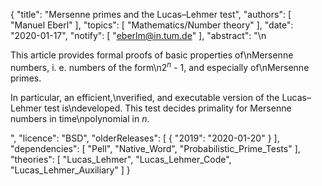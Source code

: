 {
    "title": "Mersenne primes and the Lucas–Lehmer test",
    "authors": [
        "Manuel Eberl"
    ],
    "topics": [
        "Mathematics/Number theory"
    ],
    "date": "2020-01-17",
    "notify": [
        "eberlm@in.tum.de"
    ],
    "abstract": "\n<p>This article provides formal proofs of basic properties of\nMersenne numbers, i. e. numbers of the form\n2<sup><em>n</em></sup> - 1, and especially of\nMersenne primes.</p> <p>In particular, an efficient,\nverified, and executable version of the Lucas&ndash;Lehmer test is\ndeveloped. This test decides primality for Mersenne numbers in time\npolynomial in <em>n</em>.</p>",
    "licence": "BSD",
    "olderReleases": [
        {
            "2019": "2020-01-20"
        }
    ],
    "dependencies": [
        "Pell",
        "Native_Word",
        "Probabilistic_Prime_Tests"
    ],
    "theories": [
        "Lucas_Lehmer",
        "Lucas_Lehmer_Code",
        "Lucas_Lehmer_Auxiliary"
    ]
}